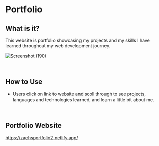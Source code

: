 # Portfolio

## What is it?
This website is portfolio showcasing my projects and my skills I have learned throughout my web development journey.


![Screenshot (190)](https://user-images.githubusercontent.com/68923037/123312618-33b90300-d4ee-11eb-813f-21f193e9a497.png)

 
<br/>





## How to Use
* Users click on link to website and scoll through to see projects, languages and technologies learned, and learn a little bit about me.





<br/>

    
    

## Portfolio Website

https://zachsportfolio2.netlify.app/

<br/>

